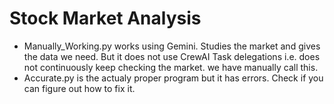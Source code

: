 # Stock Market Analysis
- Manually_Working.py works using Gemini. Studies the market and gives the data we need. But it does not use CrewAI Task delegations i.e. does not continuously keep checking the market. we have manually call this.
- Accurate.py is the actualy proper program but it has errors. Check if you can figure out how to fix it.
